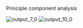 Principle component analysis

![output_7_0](https://user-images.githubusercontent.com/4441068/47933939-c9479480-def7-11e8-8bc3-555a18e56f9b.png)
![output_10_0](https://user-images.githubusercontent.com/4441068/47933941-c9479480-def7-11e8-8804-21e538d97608.png)
